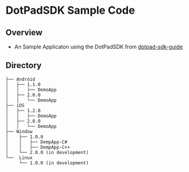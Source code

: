 # DotPadSDK Sample Code

## Overview
* An Sample Applicaton using the DotPadSDK from [dotpad-sdk-guide](https://github.com/dotincorp/dotpad-sdk-guide)

## Directory
```
├── Android
│   ├── 1.1.0
│   │   ├── DemoApp
│   ├── 2.0.0
│   │   └── DemoApp
├── iOS
│   ├── 1.2.0
│   │   ├── DemoApp
│   ├── 2.0.0
│   │   └── DemoApp
├── Window
│    ├── 1.0.0
│    │   ├── DempApp-C#
│    │   ├── DempApp-C++
│    └── 2.0.0 (in development)
└──  Linux
     └── 1.0.0 (in development)
```

